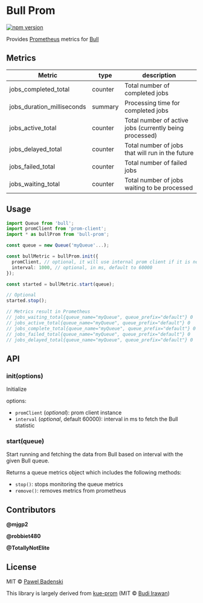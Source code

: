 # Bull Prom
[![npm version](https://badge.fury.io/js/bull-prom.svg?style=flat)](http://badge.fury.io/js/bull-prom)

Provides [Prometheus](https://prometheus.io/) metrics for [Bull](https://github.com/OptimalBits/bull)

## Metrics

| Metric                       | type    | description                                             |
|------------------------------|---------|---------------------------------------------------------|
| jobs_completed_total         | counter | Total number of completed jobs                          |
| jobs_duration_milliseconds   | summary | Processing time for completed jobs                      |
| jobs_active_total            | counter | Total number of active jobs (currently being processed) |
| jobs_delayed_total           | counter | Total number of jobs that will run in the future        |
| jobs_failed_total            | counter | Total number of failed jobs                             |
| jobs_waiting_total           | counter | Total number of jobs waiting to be processed            |

## Usage
```typescript
import Queue from 'bull';
import promClient from 'prom-client';
import * as bullProm from 'bull-prom';

const queue = new Queue('myQueue'...);

const bullMetric = bullProm.init({
  promClient, // optional, it will use internal prom client if it is not given
  interval: 1000, // optional, in ms, default to 60000
});

const started = bullMetric.start(queue);

// Optional
started.stop();

// Metrics result in Prometheus
// jobs_waiting_total{queue_name="myQueue", queue_prefix="default"} 0
// jobs_active_total{queue_name="myQueue", queue_prefix="default"} 0
// jobs_complete_total{queue_name="myQueue", queue_prefix="default"} 0
// jobs_failed_total{queue_name="myQueue", queue_prefix="default"} 0
// jobs_delayed_total{queue_name="myQueue", queue_prefix="default"} 0
```

## API
### init(options)
Initialize

options:
- `promClient` (*optional*): prom client instance
- `interval` (*optional*, default 60000): interval in ms to fetch the Bull statistic

### start(queue)
Start running and fetching the data from Bull based on interval with the given Bull queue.

Returns a queue metrics object which includes the following methods:
- `stop()`: stops monitoring the queue metrics
- `remove()`: removes metrics from prometheus

## Contributors

**@mjgp2**

**@robbiet480**

**@TotallyNotElite**

## License
MIT © [Pawel Badenski](https://github.com/pbadenski)

This library is largely derived from [kue-prom](https://github.com/deerawan/kue-prom) (MIT © [Budi Irawan](https://github.com/deerawan))
